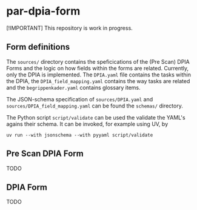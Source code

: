 # par-dpia-form

[!IMPORTANT]
This repository is work in progress.

## Form definitions
The `sources/` directory contains the speficications of the (Pre Scan) DPIA Forms and the logic
on how fields within the forms are related. Currently, only the DPIA is implemented. The `DPIA.yaml`
file contains the tasks within the DPIA, the `DPIA_field_mapping.yaml` contains the way tasks are
related and the `begrippenkader.yaml` contains glossary items.

The JSON-schema specification of `sources/DPIA.yaml` and `sources/DPIA_field_mapping.yaml` can be found
the `schemas/` directory.

The Python script `script/validate` can be used the validate the YAML's agains their schema. It can be
invoked, for example using UV, by
```
uv run --with jsonschema --with pyyaml script/validate
```

## Pre Scan DPIA Form
TODO

## DPIA Form
TODO
